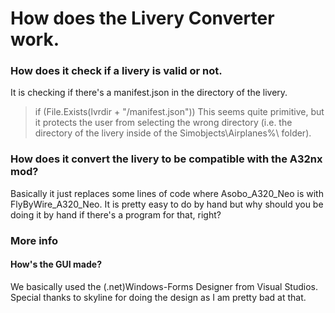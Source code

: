 # How does the Livery Converter work.

### How does it check if a livery is valid or not.
It is checking if there's a manifest.json in the directory of the livery.
> if (File.Exists(lvrdir + "/manifest.json"))
This seems quite primitive, but it protects the user from selecting the wrong directory (i.e. the directory of the livery inside of the Simobjects\Airplanes%\ folder).

### How does it convert the livery to be compatible with the A32nx mod?
Basically it just replaces some lines of code where Asobo_A320_Neo is with FlyByWire_A320_Neo. It is pretty easy to do by hand but why should you be doing it by hand if there's a program for that, right?

### More info

#### How's the GUI made?
We basically used the (.net)Windows-Forms Designer from Visual Studios. Special thanks to skyline for doing the design as I am pretty bad at that.